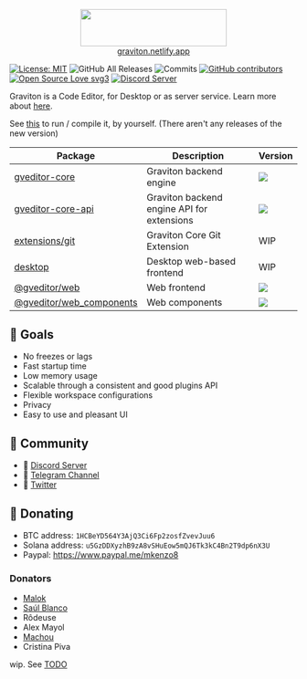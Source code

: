 <p align="center">
	<img align="center" src="https://graviton.netlify.app/logo.png"  width="256" height="64.5"/>
	<br>
	<a href="https://graviton.netlify.app">graviton.netlify.app</a>
</p>



[![License: MIT](https://img.shields.io/badge/License-MIT-blue.svg)](https://github.com/Graviton-Code-Editor/Graviton-App/blob/master/LICENSE.md)
![GitHub All Releases](https://img.shields.io/github/downloads/Graviton-Code-Editor/Graviton-App/total.svg)
![Commits](https://img.shields.io/github/commit-activity/m/Graviton-Code-Editor/Graviton-App/graviton-rewrite)
[![GitHub contributors](https://img.shields.io/github/contributors/Graviton-Code-Editor/Graviton-App.svg)](https://GitHub.com/Graviton-Code-Editor/Graviton-App/graphs/contributors/)
[![Open Source Love svg3](https://badges.frapsoft.com/os/v3/open-source.svg?v=103)](https://github.com/Graviton-Code-Editor/Graviton-App/)
[![Discord Server](https://discordapp.com/api/guilds/536130219057086514/widget.png)](https://discord.gg/gg6CTYA)

Graviton is a Code Editor, for Desktop or as server service. Learn more about [here](https://github.com/Graviton-Code-Editor/Graviton-App/discussions/292).

See [this](./book/src/building.md) to run / compile it, by yourself. (There aren't any releases of the new version)

| Package             | Description | Version |
|---------------------|-------------|-------------|
| [gveditor-core](./core)       | Graviton backend engine | [![](https://img.shields.io/crates/v/gveditor-core?style=plastic)](https://crates.io/crates/gveditor-core)     |   
| [gveditor-core-api](./core_api)   | Graviton backend engine API for extensions | [![](https://img.shields.io/crates/v/gveditor-core?style=plastic)](https://crates.io/crates/gveditor-core-api)  |
| [extensions/git](./extensions/git)      | Graviton Core Git Extension | WIP |
| [desktop](./desktop)             | Desktop web-based frontend  | WIP |
| [@gveditor/web](./web)                 | Web frontend  | [![](https://img.shields.io/badge/dynamic/json?color=red&label=%40gveditor%2Fweb&query=version&url=https%3A%2F%2Fraw.githubusercontent.com%2FGraviton-Code-Editor%2FGraviton-App%2Fgraviton-rewrite%2Fweb%2Fpackage.json)](https://github.com/Graviton-Code-Editor/Graviton-App/tree/graviton-rewrite/core) |
| [@gveditor/web_components](./web_components)      | Web components | [![](https://img.shields.io/badge/dynamic/json?color=red&label=%40gveditor%2Fweb_components&query=version&url=https%3A%2F%2Fraw.githubusercontent.com%2FGraviton-Code-Editor%2FGraviton-App%2Fgraviton-rewrite%2Fweb_components%2Fpackage.json)](https://github.com/Graviton-Code-Editor/Graviton-App/tree/graviton-rewrite/core) |


## 📑 Goals
- No freezes or lags
- Fast startup time
- Low memory usage
- Scalable through a consistent and good plugins API
- Flexible workspace configurations
- Privacy
- Easy to use and pleasant UI

## 📣 Community

- 💬 [Discord Server](https://discord.gg/cChzuMp)
- 📢 [Telegram Channel](https://t.me/gravitoneditor)
- 💭 [Twitter](https://twitter.com/gravitoneditor)

## 🎁 Donating

- BTC address: `1HCBeYD564Y3AjQ3Ci6Fp2zosfZvevJuu6`
- Solana address: `u5GzDDXyzhB9zA8vSHuEow5mQJ6Tk3kC4Bn2T9dp6nX3U`
- Paypal: https://www.paypal.me/mkenzo8

### Donators

- [Malok](https://github.com/malokdev)
- [Saúl Blanco](https://github.com/Saul-BT)
- Rôdeuse
- Alex Mayol
- [Machou](http://github.com/Machou)
- Cristina Piva

wip. See [TODO](./TODO.md)
